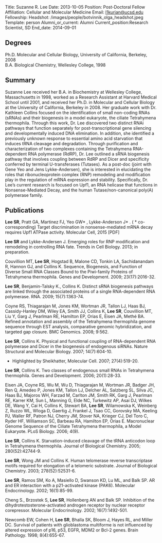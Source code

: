 Title: Suzanne R. Lee
Date: 2013-10-05
Position: Post-Doctoral Fellow
Affiliation: Cellular and Molecular Medicine
Email: l1kurian@ucsd.edu
Fellowship: 
Headshot: /images/people/botvinnik_olga_headshot.jpeg
Template: person
Alumni_or_current: Alumni
Current_position:Research Scientist, SD
End_date: 2014-09-01

## Degrees
Ph.D. Molecular and Cellular Biology, University of California, Berkeley, 2008<br>
B.A. Biological Chemistry, Wellesley College, 1998<br>


## Summary
Suzanne Lee received her B.A. in Biochemistry at Wellesley College, Massachusetts in 1998, worked as a Research Assistant at Harvard Medical School until 2001, and received her Ph.D. in Molecular and Cellular Biology at the University of California, Berkeley in 2008.  Her graduate work with Dr. Kathleen Collins focused on the identification of small non-coding RNAs (sRNAs) and their biogenesis in a model eukaryote, the ciliate Tetrahymena thermophila.  Through this work, Dr. Lee discovered two distinct RNAi pathways that function separately for post-transcriptional gene silencing and developmentally induced DNA elimination.  In addition, she identified a previously unknown response to essential amino acid starvation that induces tRNA cleavage and degradation.  Through purification and characterization of two complexes containing the Tetrahymena RNA-dependent RNA polymerase (RdRP), Dr. Lee outlined a sRNA biogenesis pathway that involves coupling between RdRP and Dicer and specificity conferred by terminal U-transferases (Tutases).  As a post-doc (joint with Gene Yeo and Jens Lykke-Andersen), she is interested in elucidating the roles that ribonucleoprotein complex (RNP) remodeling and modification play in the regulation of mRNA expression and stability.  Specifically, Dr. Lee’s current research is focused on Upf1, an RNA helicase that functions in Nonsense-Mediated Decay, and the human Tutase/non-canonical poly(A) polymerase family.


## Publications
**Lee SR**, Pratt GA, Martinez FJ, Yeo GW* , Lykke-Anderson J* . ( * co-corresponding)
    Target discrimination in nonsense-mediated mRNA decay requires Upf1 ATPase activity. Molecular Cell, 2015 [PDF]

**Lee SR** and Lykke-Andersen J.  Emerging roles for RNP modification and remodeling in controlling RNA fate.  Trends in Cell Biology. 2013; in preparation.

Couvillion MT, **Lee SR**, Hogstad B, Malone CD, Tonkin LA, Sachidanandam R, Hannon GJ, and Collins K. Sequence, Biogenesis, and Function of Diverse Small RNA Classes Bound to the Piwi-family Proteins of Tetrahymena thermophila. Genes and Development. 2009; 23(17):2016-32.

**Lee SR**, Benjamin-Talsky K., Collins K. Distinct sRNA biogenesis pathways are linked through the associated proteins of a single RNA-dependent RNA polymerase. RNA. 2009; 15(7):1363-74.

Coyne RS, Thiagarajan M, Jones KM, Wortman JR, Tallon LJ, Haas BJ, Cassidy-Hanley DM, Wiley EA, Smith JJ, Collins K, **Lee SR**, Couvillion MT, Liu Y, Garg J, Pearlman RE, Hamilton EP, Orias E, Eisen JA, Methé BA. Refined annotation and assembly of the Tetrahymena thermophila genome sequence through EST analysis, comparative genomic hybridization, and targeted gap closure. BMC Genomics. 2008; 9:562.

**Lee SR**, Collins K. Physical and functional coupling of RNA-dependent RNA polymerase and Dicer in the biogenesis of endogenous siRNAs. Nature Structural and Molecular Biology. 2007; 14(7):604-10.
- Highlighted by Sheikhatter, Molecular Cell. 2007; 27(4):519-20.

**Lee SR**, Collins K. Two classes of endogenous small RNAs in Tetrahymena thermophila. Genes and Development. 2006; 20(1):28-33.

Eisen JA, Coyne RS, Wu M, Wu D, Thiagarajan M, Wortman JR, Badger JH, Ren Q, Amedeo P, Jones KM, Tallon LJ, Delcher AL, Salzberg SL, Silva JC, Haas BJ, Majoros WH, Farzad M, Carlton JM, Smith RK, Garg J, Pearlman RE, Karrer KM, Sun L, Manning G, Elde NC, Turkewitz AP, Asai DJ, Wilkes DE, Wang Y, Cai H, Collins K, Stewart BA, **Lee SR**, Wilamowska K, Weinberg Z, Ruzzo WL, Wloga D, Gaertig J, Frankel J, Tsao CC, Gorovsky MA, Keeling PJ, Waller RF, Patron NJ, Cherry JM, Stover NA, Krieger CJ, Del Toro C, Ryder HF, Williamson SC, Barbeau RA, Hamilton EP, Orias E. Macronuclear Genome Sequence of the Ciliate Tetrahymena thermophila, a Model Eukaryote. PLoS Biology. 2006; 4(9).

**Lee SR**, Collins K. Starvation-induced cleavage of the tRNA anticodon loop in Tetrahymena thermophila. Journal of Biological Chemistry. 2005; 280(52):42744-9.

**Lee SR**, Wong JM and Collins K.  Human telomerase reverse transcriptase motifs required for elongation of a telomeric substrate.  Journal of Biological Chemistry. 2003; 278(52):52531-6.

**Lee SR**, Ramos SM, Ko A, Masiello D, Swanson KD, Lu ML, and Balk SP. AR and ER interaction with a p21-activated kinase (PAK6). Molecular Endocrinology. 2002; 16(1):85-99.

Cheng S., Brzostek S, **Lee SR**, Hollenberg AN and Balk SP. Inhibition of the dihydrotestosterone-activated androgen receptor by nuclear receptor corepressor. Molecular Endocrinology. 2002; 16(7):1492-501.

Newcomb EW, Cohen H, **Lee SR**, Bhalla SK, Bloom J, Hayes RL, and Miller DC. Survival of patients with glioblastoma multiforme is not influenced by altered expression of p16, p53, EGFR, MDM2 or Bcl-2 genes. Brain Pathology. 1998; 8(4):655-67.
